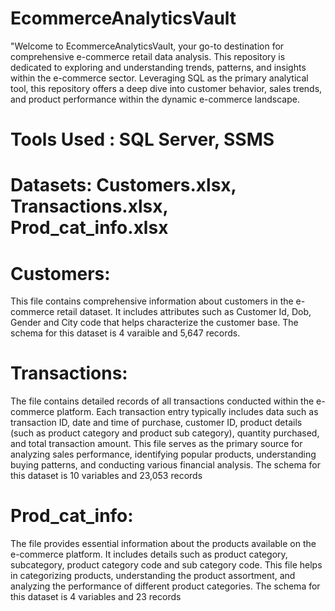 # <div align="center">
  <h1>EcommerceAnalyticsVault
</h1>
</div>
"Welcome to EcommerceAnalyticsVault, your go-to destination for comprehensive e-commerce retail data analysis. This repository is dedicated to exploring and understanding trends, patterns, and insights within the e-commerce sector. Leveraging SQL as the primary analytical tool, this repository offers a deep dive into customer behavior, sales trends, and product performance within the dynamic e-commerce landscape. 

# Tools Used : SQL Server, SSMS

# Datasets: Customers.xlsx, Transactions.xlsx, Prod_cat_info.xlsx

# Customers:
This file contains comprehensive information about customers in the e-commerce retail dataset. It includes attributes such as Customer Id, Dob, Gender and City code that helps characterize the customer base. The schema for this dataset is 4 varaible and 5,647 records.

# Transactions:
The file contains detailed records of all transactions conducted within the e-commerce platform. Each transaction entry typically includes data such as transaction ID, date and time of purchase, customer ID, product details (such as product category and product sub category), quantity purchased, and total transaction amount. This file serves as the primary source for analyzing sales performance, identifying popular products, understanding buying patterns, and conducting various financial analysis. The schema for this dataset is 10 variables and 23,053 records

# Prod_cat_info:
The file provides essential information about the products available on the e-commerce platform. It includes details such as product category, subcategory, product category code and sub category code. This file helps in categorizing products, understanding the product assortment, and analyzing the performance of different product categories. The schema for this dataset is 4 variables and 23 records
